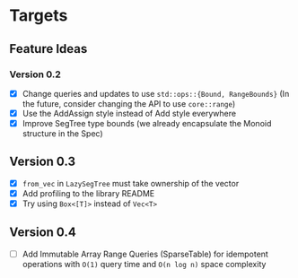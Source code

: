 # Targets

## Feature Ideas

### Version 0.2

- [x] Change queries and updates to use `std::ops::{Bound, RangeBounds}`
  (In the future, consider changing the API to use `core::range`)
- [x] Use the AddAssign style instead of Add style everywhere
- [x] Improve SegTree type bounds (we already encapsulate the Monoid structure in the Spec)

## Version 0.3

- [x] `from_vec` in `LazySegTree` must take ownership of the vector
- [x] Add profiling to the library README
- [x] Try using `Box<[T]>` instead of `Vec<T>`

## Version 0.4

- [ ] Add Immutable Array Range Queries (SparseTable) for idempotent
operations with `O(1)` query time and `O(n log n)` space complexity
